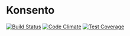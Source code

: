 # Konsento
[![Build Status](https://travis-ci.org/konsento/konsento.svg?branch=master)](https://travis-ci.org/konsento/konsento)
[![Code Climate](https://codeclimate.com/github/konsento/konsento/badges/gpa.svg)](https://codeclimate.com/github/konsento/konsento)
[![Test Coverage](https://codeclimate.com/github/konsento/konsento/badges/coverage.svg)](https://codeclimate.com/github/konsento/konsento/coverage)
